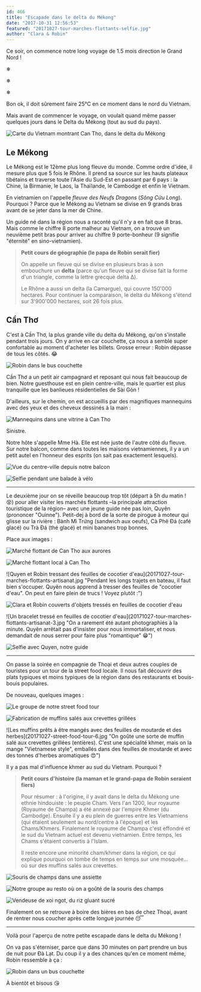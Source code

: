 ```yaml
---
id: 466
title: "Escapade dans le delta du Mékong"
date: "2017-10-31 12:56:53"
featured: "20171027-tour-marches-flottants-selfie.jpg"
author: "Clara & Robin"
---
```


Ce soir, on commence notre long voyage de 1.5 mois direction le Grand Nord !

❄

❄

❄

Bon ok, il doit sûrement faire 25°C en ce moment dans le nord du Vietnam.

Mais avant de commencer le voyage, on voulait quand même passer quelques jours
dans le Delta du Mékong (tout au sud du pays).

![Carte du Vietnam montrant Can Tho, dans le delta du Mékong](20171029-carte-vietnam.png)

## Le Mékong

Le Mékong est le 12ème plus long fleuve du monde. Comme ordre d'idée, il mesure
plus que 5 fois le Rhône. Il prend sa source sur les hauts plateaux tibétains et
traverse toute l'Asie du Sud-Est en passant par 6 pays : la Chine, la Birmanie,
le Laos, la Thaïlande, le Cambodge et enfin le Vietnam.

En vietnamien on l'appelle *fleuve des Neufs Dragons* (_Sông Cửu Long_).
Pourquoi ? Parce que le Mékong au Vietnam se divise en 9 grands bras avant de se
jeter dans la mer de Chine.

Un guide né dans la région nous a raconté qu'il n'y a en fait que 8 bras. Mais
comme le chiffre 8 porte malheur au Vietnam, on a trouvé un neuvième petit bras
pour arriver au chiffre 9 porte-bonheur (9 signifie "éternité" en
sino-vietnamien).

> **Petit cours de géographie (le papa de Robin serait fier)**
>
> On appelle un fleuve qui se divise en plusieurs bras à son embouchure un
> **delta** (parce qu'un fleuve qui se divise fait la forme d'un triangle, comme
> la lettre grecque delta Δ).
>
> Le Rhône a aussi un delta (la Camargue), qui couvre 150'000 hectares. Pour
> continuer la comparaison, le delta du Mékong s'étend sur 3'900'000 hectares,
> soit 26 fois plus.

## Cần Thơ

C'est à Cần Thơ, la plus grande ville du delta du Mékong, qu'on s'installe
pendant trois jours. On y arrive en car couchette, ça nous a semblé super
confortable au moment d'acheter les billets. Grosse erreur : Robin dépasse de
tous les côtés. 😂

![Robin dans le bus couchette](20171026-bus-couchette.jpg)

Cần Thơ a un petit air campagnard et reposant qui nous fait beaucoup de
bien. Notre guesthouse est en plein centre-ville, mais le quartier est plus
tranquille que les banlieues résidentielles de Sài Gòn !

D'ailleurs, sur le chemin, on est accueillis par des magnifiques mannequins avec
des yeux et des cheveux dessinés à la main :

![Mannequins dans une vitrine à Can Tho](20171026-can-tho-mannequins.jpg)

Sinistre.

Notre hôte s'appelle Mme Hà. Elle est née juste de l'autre côté du fleuve. Sur
notre balcon, comme dans toutes les maisons vietnamiennes, il y a un petit autel
en l'honneur des esprits (on sait pas exactement lesquels).

![Vue du centre-ville depuis notre balcon](20171028-can-tho-guesthouse-balcon.jpg "Vue du centre-ville depuis notre balcon")

![Selfie pendant une balade à vélo](20171028-tour-velo-selfie.jpg "Selfie avec Mme Hà et son neveu pendant une balade à vélo. Les hommes ne portent normalement pas de chapeau conique, mais comme Robin est un touriste, c'est OK. Heureusement, parce que ça protège super bien du soleil !")

---

Le deuxième jour on se réveille beaucoup trop tôt (départ à 5h du matin ! 😵)
pour aller visiter les marchés flottants –la principale attraction touristique
de la région– avec une jeune guide née pas loin, Quyên (prononcer "Ouinne").
Petit-dej à bord de la sorte de pirogue à moteur qui glisse sur la rivière :
Bành Mì Trứng (sandwich aux oeufs), Cà Phê Đá (café glacé) ou Trà Đá (thé glacé)
et mini bananes trop bonnes.

Place aux images :

![Marché flottant de Can Tho aux aurores](20171027-tour-marches-flottants-1.jpg "Premier marché flottant aux aurores. Pour indiquer les produits qu'ils vendent, les marchands attachent des échantillons à des longues perches.")

![Marché flottant local à Can Tho](20171027-tour-marches-flottants-2.jpg "Deuxième marché flottant, plus local. Tout le monde se connaît, papote, se moque en riant d'un pauvre touriste qui ne sait pas qu'on parle de lui.")

![Quyen et Robin tressant des feuilles de cocotier d'eau](20171027-tour-marches-flottants-artisanat.jpg
"Pendant les longs trajets en bateau, il faut bien s'occuper. Quyên nous apprend
à tresser des feuilles de "cocotier d'eau". On peut en faire plein de trucs !
Voyez plutôt :")

![Clara et Robin couverts d'objets tressés en feuilles de cocotier d'eau](20171027-tour-marches-flottants-artisanat-2.jpg)

![Un bracelet tressé en feuilles de cocotier d'eau](20171027-tour-marches-flottants-artisanat-3.jpg
"On a rarement été autant photographiés à la minute. Quyên arrêtait pas
d'insister pour nous immortaliser, et nous demandait de nous serrer pour faire
plus "romantique" 😁")

![Selfie avec Quyen, notre guide](20171027-tour-marches-flottants-selfie.jpg "Selfie avec notre guide Quyên et notre capitaine Tiên, qui dirige la pirogue à moteur avec deux longues rames.")

---

On passe la soirée en compagnie de Thoại et deux autres couples de touristes
pour un tour de la street food locale. Il nous fait découvrir des plats typiques
et moins typiques de la région dans des restaurants et bouis-bouis populaires.

De nouveau, quelques images :

![Le groupe de notre street food tour](20171027-street-food-tour-2.jpg "Notre super groupe franco-américano-germano-vietnamo-suisse")

![Fabrication de muffins salés aux crevettes grillées](20171027-street-food-tour-3.jpg)

![Les muffins prêts à être mangés avec des feuilles de moutarde et des herbes](20171027-street-food-tour-6.jpg
"On goûte une sorte de muffin salé aux crevettes grillées (entières). C'est une
spécialité khmer, mais on la mange "Vietnamese style", emballés dans des
feuilles de moutarde et avec des tonnes d'herbes aromatiques 😍")

Il y a pas mal d'influence khmer au sud du Vietnam. Pourquoi ?

> **Petit cours d'histoire (la maman et le grand-papa de Robin seraient fiers)**
>
> Pour résumer : à l'origine, il y avait dans le delta du Mékong une ethnie
> hindouiste : le peuple Cham. Vers l'an 1200, leur royaume (Royaume de Champa)
> a été annexé par l'empire Khmer (du Cambodge). Ensuite il y a eu plein de
> guerres entre les Vietnamiens (qui étaient seulement au nord/centre à
> l'époque) et les Chams/Khmers. Finalement le royaume de Champa c'est effondré
> et le sud du Vietnam actuel est devenu vietnamien. Entre temps, les Chams
> s'étaient convertis à l'Islam.
>
> Il reste encore une minorité cham/khmer dans la région, ce qui explique
> pourquoi on tombe de temps en temps sur une mosquée... où sur des muffins
> salés aux crevettes.

![Souris de champs dans une assiette](20171027-street-food-tour-7.jpg)

![Notre groupe au resto où on a goûté de la souris des champs](20171027-street-food-tour-4.jpg "Première expérience culinaire bizarre : on a mangé de la souris des champs ! On est les seuls du groupe à avoir essayé, les autres ont pas eu l'eau à la bouche. Ça a le goût de lapin.")

![Vendeuse de xoi ngot, du riz gluant sucré](20171027-street-food-tour-5.jpg "Pour le dessert, dernier stop chez une dame qui sert du xôi ngọt (riz gluant) au même coin de rue tous les soirs depuis 30 ans. Elle est toujours là, même quand il pleut ! La légende raconte qu'elles sont trois jumelles et qu'elles font un tournus.")

Finalement on se retrouve à boire des bières en bas de chez Thoại, avant de
rentrer nous coucher après cette longue journée 😴

---

Voilà pour l'aperçu de notre petite escapade dans le delta du Mékong !

On va pas s'éterniser, parce que dans 30 minutes on part prendre un bus de nuit
pour Đà Lạt. Du coup il y a des chances qu'en ce moment même, Robin ressemble à
ça :

![Robin dans un bus couchette](20171026-bus-couchette.jpg)

À bientôt et bisous 😘
